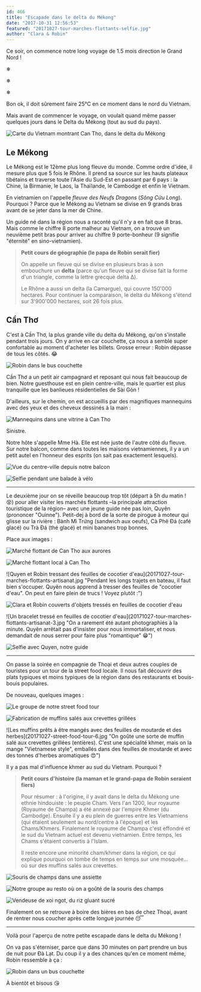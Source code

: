 ```yaml
---
id: 466
title: "Escapade dans le delta du Mékong"
date: "2017-10-31 12:56:53"
featured: "20171027-tour-marches-flottants-selfie.jpg"
author: "Clara & Robin"
---
```


Ce soir, on commence notre long voyage de 1.5 mois direction le Grand Nord !

❄

❄

❄

Bon ok, il doit sûrement faire 25°C en ce moment dans le nord du Vietnam.

Mais avant de commencer le voyage, on voulait quand même passer quelques jours
dans le Delta du Mékong (tout au sud du pays).

![Carte du Vietnam montrant Can Tho, dans le delta du Mékong](20171029-carte-vietnam.png)

## Le Mékong

Le Mékong est le 12ème plus long fleuve du monde. Comme ordre d'idée, il mesure
plus que 5 fois le Rhône. Il prend sa source sur les hauts plateaux tibétains et
traverse toute l'Asie du Sud-Est en passant par 6 pays : la Chine, la Birmanie,
le Laos, la Thaïlande, le Cambodge et enfin le Vietnam.

En vietnamien on l'appelle *fleuve des Neufs Dragons* (_Sông Cửu Long_).
Pourquoi ? Parce que le Mékong au Vietnam se divise en 9 grands bras avant de se
jeter dans la mer de Chine.

Un guide né dans la région nous a raconté qu'il n'y a en fait que 8 bras. Mais
comme le chiffre 8 porte malheur au Vietnam, on a trouvé un neuvième petit bras
pour arriver au chiffre 9 porte-bonheur (9 signifie "éternité" en
sino-vietnamien).

> **Petit cours de géographie (le papa de Robin serait fier)**
>
> On appelle un fleuve qui se divise en plusieurs bras à son embouchure un
> **delta** (parce qu'un fleuve qui se divise fait la forme d'un triangle, comme
> la lettre grecque delta Δ).
>
> Le Rhône a aussi un delta (la Camargue), qui couvre 150'000 hectares. Pour
> continuer la comparaison, le delta du Mékong s'étend sur 3'900'000 hectares,
> soit 26 fois plus.

## Cần Thơ

C'est à Cần Thơ, la plus grande ville du delta du Mékong, qu'on s'installe
pendant trois jours. On y arrive en car couchette, ça nous a semblé super
confortable au moment d'acheter les billets. Grosse erreur : Robin dépasse de
tous les côtés. 😂

![Robin dans le bus couchette](20171026-bus-couchette.jpg)

Cần Thơ a un petit air campagnard et reposant qui nous fait beaucoup de
bien. Notre guesthouse est en plein centre-ville, mais le quartier est plus
tranquille que les banlieues résidentielles de Sài Gòn !

D'ailleurs, sur le chemin, on est accueillis par des magnifiques mannequins avec
des yeux et des cheveux dessinés à la main :

![Mannequins dans une vitrine à Can Tho](20171026-can-tho-mannequins.jpg)

Sinistre.

Notre hôte s'appelle Mme Hà. Elle est née juste de l'autre côté du fleuve. Sur
notre balcon, comme dans toutes les maisons vietnamiennes, il y a un petit autel
en l'honneur des esprits (on sait pas exactement lesquels).

![Vue du centre-ville depuis notre balcon](20171028-can-tho-guesthouse-balcon.jpg "Vue du centre-ville depuis notre balcon")

![Selfie pendant une balade à vélo](20171028-tour-velo-selfie.jpg "Selfie avec Mme Hà et son neveu pendant une balade à vélo. Les hommes ne portent normalement pas de chapeau conique, mais comme Robin est un touriste, c'est OK. Heureusement, parce que ça protège super bien du soleil !")

---

Le deuxième jour on se réveille beaucoup trop tôt (départ à 5h du matin ! 😵)
pour aller visiter les marchés flottants –la principale attraction touristique
de la région– avec une jeune guide née pas loin, Quyên (prononcer "Ouinne").
Petit-dej à bord de la sorte de pirogue à moteur qui glisse sur la rivière :
Bành Mì Trứng (sandwich aux oeufs), Cà Phê Đá (café glacé) ou Trà Đá (thé glacé)
et mini bananes trop bonnes.

Place aux images :

![Marché flottant de Can Tho aux aurores](20171027-tour-marches-flottants-1.jpg "Premier marché flottant aux aurores. Pour indiquer les produits qu'ils vendent, les marchands attachent des échantillons à des longues perches.")

![Marché flottant local à Can Tho](20171027-tour-marches-flottants-2.jpg "Deuxième marché flottant, plus local. Tout le monde se connaît, papote, se moque en riant d'un pauvre touriste qui ne sait pas qu'on parle de lui.")

![Quyen et Robin tressant des feuilles de cocotier d'eau](20171027-tour-marches-flottants-artisanat.jpg
"Pendant les longs trajets en bateau, il faut bien s'occuper. Quyên nous apprend
à tresser des feuilles de "cocotier d'eau". On peut en faire plein de trucs !
Voyez plutôt :")

![Clara et Robin couverts d'objets tressés en feuilles de cocotier d'eau](20171027-tour-marches-flottants-artisanat-2.jpg)

![Un bracelet tressé en feuilles de cocotier d'eau](20171027-tour-marches-flottants-artisanat-3.jpg
"On a rarement été autant photographiés à la minute. Quyên arrêtait pas
d'insister pour nous immortaliser, et nous demandait de nous serrer pour faire
plus "romantique" 😁")

![Selfie avec Quyen, notre guide](20171027-tour-marches-flottants-selfie.jpg "Selfie avec notre guide Quyên et notre capitaine Tiên, qui dirige la pirogue à moteur avec deux longues rames.")

---

On passe la soirée en compagnie de Thoại et deux autres couples de touristes
pour un tour de la street food locale. Il nous fait découvrir des plats typiques
et moins typiques de la région dans des restaurants et bouis-bouis populaires.

De nouveau, quelques images :

![Le groupe de notre street food tour](20171027-street-food-tour-2.jpg "Notre super groupe franco-américano-germano-vietnamo-suisse")

![Fabrication de muffins salés aux crevettes grillées](20171027-street-food-tour-3.jpg)

![Les muffins prêts à être mangés avec des feuilles de moutarde et des herbes](20171027-street-food-tour-6.jpg
"On goûte une sorte de muffin salé aux crevettes grillées (entières). C'est une
spécialité khmer, mais on la mange "Vietnamese style", emballés dans des
feuilles de moutarde et avec des tonnes d'herbes aromatiques 😍")

Il y a pas mal d'influence khmer au sud du Vietnam. Pourquoi ?

> **Petit cours d'histoire (la maman et le grand-papa de Robin seraient fiers)**
>
> Pour résumer : à l'origine, il y avait dans le delta du Mékong une ethnie
> hindouiste : le peuple Cham. Vers l'an 1200, leur royaume (Royaume de Champa)
> a été annexé par l'empire Khmer (du Cambodge). Ensuite il y a eu plein de
> guerres entre les Vietnamiens (qui étaient seulement au nord/centre à
> l'époque) et les Chams/Khmers. Finalement le royaume de Champa c'est effondré
> et le sud du Vietnam actuel est devenu vietnamien. Entre temps, les Chams
> s'étaient convertis à l'Islam.
>
> Il reste encore une minorité cham/khmer dans la région, ce qui explique
> pourquoi on tombe de temps en temps sur une mosquée... où sur des muffins
> salés aux crevettes.

![Souris de champs dans une assiette](20171027-street-food-tour-7.jpg)

![Notre groupe au resto où on a goûté de la souris des champs](20171027-street-food-tour-4.jpg "Première expérience culinaire bizarre : on a mangé de la souris des champs ! On est les seuls du groupe à avoir essayé, les autres ont pas eu l'eau à la bouche. Ça a le goût de lapin.")

![Vendeuse de xoi ngot, du riz gluant sucré](20171027-street-food-tour-5.jpg "Pour le dessert, dernier stop chez une dame qui sert du xôi ngọt (riz gluant) au même coin de rue tous les soirs depuis 30 ans. Elle est toujours là, même quand il pleut ! La légende raconte qu'elles sont trois jumelles et qu'elles font un tournus.")

Finalement on se retrouve à boire des bières en bas de chez Thoại, avant de
rentrer nous coucher après cette longue journée 😴

---

Voilà pour l'aperçu de notre petite escapade dans le delta du Mékong !

On va pas s'éterniser, parce que dans 30 minutes on part prendre un bus de nuit
pour Đà Lạt. Du coup il y a des chances qu'en ce moment même, Robin ressemble à
ça :

![Robin dans un bus couchette](20171026-bus-couchette.jpg)

À bientôt et bisous 😘
